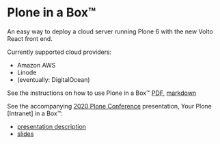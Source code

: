 # Plone in a Box™
An easy way to deploy a cloud server running Plone 6 with the new Volto React front end.

Currently supported cloud providers:
* Amazon AWS
* Linode
* (eventually: DigitalOcean)

See the instructions on how to use Plone in a Box™ [PDF](docs/How_to_Setup_Your_Plone_in_a_Box™_(Ploneconf2020).pdf), [markdown](docs/How_to_Setup_Your_Plone_in_a_Box™_(Ploneconf2020).md)

See the accompanying [2020 Plone Conference](https://2020.ploneconf.org) presentation, Your Plone [Intranet] in a Box™:
* [presentation description](https://2020.ploneconf.org/talks/your-plone-intranet-in-a-boxtm/view)
* [slides](https://www2.slideshare.net/tkimnguyen/your-plone-intranet-in-a-box)
